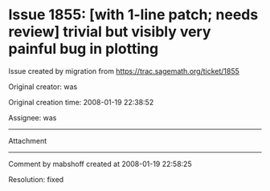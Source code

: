 # Issue 1855: [with 1-line patch; needs review] trivial but visibly very painful bug in plotting

Issue created by migration from https://trac.sagemath.org/ticket/1855

Original creator: was

Original creation time: 2008-01-19 22:38:52

Assignee: was




---

Attachment


---

Comment by mabshoff created at 2008-01-19 22:58:25

Resolution: fixed
